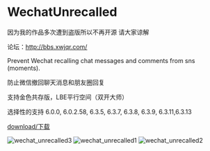 # WechatUnrecalled 

因为我的作品多次遭到盗版所以不再开源 请大家谅解 

论坛：http://bbs.xwjqr.com/

Prevent Wechat recalling chat messages and comments from sns (moments).

防止微信撤回聊天消息和朋友圈回复

支持金色共存版，LBE平行空间（双开大师）

选择性的支持 6.0.0, 6.0.2.58, 6.3.5, 6.3.7, 6.3.8, 6.3.9, 6.3.11,6.3.13

[download/下载](https://github.com/fkzhang/WechatUnrecalled/releases)

![wechat_unrecalled3](https://cloud.githubusercontent.com/assets/15953618/12529559/fb032d74-c1bb-11e5-8571-19e28e5ced25.png)
![wechat_unrecalled1](https://cloud.githubusercontent.com/assets/15953618/12529562/fe2c9e36-c1bb-11e5-91d2-e254a838ddf8.png)
![wechat_unrecalled2](https://cloud.githubusercontent.com/assets/15953618/12529563/0106de50-c1bc-11e5-9ae2-17a33cbfc5a5.png)
